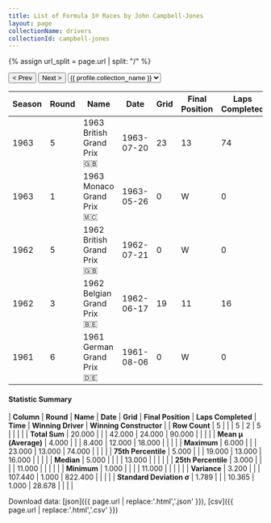 ```yaml
---
title: List of Formula 1® Races by John Campbell-Jones
layout: page
collectionName: drivers
collectionId: campbell-jones
---
```


{% assign url_split = page.url | split: "/" %}
<div id="collection-navigation">
<button onclick="selector.options[selector.selectedIndex-1].value && (window.location = selector.options[selector.selectedIndex-1].value);">&lt; Prev</button>
<button onclick="selector.options[selector.selectedIndex+1].value && (window.location = selector.options[selector.selectedIndex+1].value);">Next &gt;</button>
<select id="selector" onchange="this.options[this.selectedIndex].value && (window.location = this.options[this.selectedIndex].value);">
  {% for collectionId in site.data[page.collectionName].refs %}
    {% if collectionId == page.collectionId %}
      {% assign selected = "selected" %}
    {% else %}
      {% assign selected = "" %}
    {% endif %}
    {% assign profile = site.data[page.collectionName][collectionId].profile %}
    <option value="/f1/{{ page.collectionName }}/{{ collectionId }}/{{ url_split[4] }}" {{ selected }}>{{ profile.collection_name }}</option>
  {% endfor %}
</select>
</div>

| Season | Round | Name | Date | Grid | Final Position | Laps Completed | Time | Winning Driver | Winning Constructor |
|--|--|--|--|--|--|--|--|--|--|
| 1963 | 5 | 1963 British Grand Prix 🇬🇧 | 1963-07-20 | 23 | 13 | 74 |   | Jim Clark 🇬🇧 | Lotus-Climax 🇬🇧 |
| 1963 | 1 | 1963 Monaco Grand Prix 🇲🇨 | 1963-05-26 | 0 | W | 0 |   | Graham Hill 🇬🇧 | BRM 🇬🇧 |
| 1962 | 5 | 1962 British Grand Prix 🇬🇧 | 1962-07-21 | 0 | W | 0 |   | Jim Clark 🇬🇧 | Lotus-Climax 🇬🇧 |
| 1962 | 3 | 1962 Belgian Grand Prix 🇧🇪 | 1962-06-17 | 19 | 11 | 16 |   | Jim Clark 🇬🇧 | Lotus-Climax 🇬🇧 |
| 1961 | 6 | 1961 German Grand Prix 🇩🇪 | 1961-08-06 | 0 | W | 0 |   | Stirling Moss 🇬🇧 | Lotus-Climax 🇬🇧 |

#### Statistic Summary

| **Column** | **Round** | **Name** | **Date** | **Grid** | **Final Position** | **Laps Completed** | **Time** | **Winning Driver** | **Winning Constructor** |
| **Row Count** | 5 |  |  | 5 | 2 | 5 |  |  |  |
| **Total Sum** | 20.000 |  |  | 42.000 | 24.000 | 90.000 |  |  |  |
| **Mean μ (Average)** | 4.000 |  |  | 8.400 | 12.000 | 18.000 |  |  |  |
| **Maximum** | 6.000 |  |  | 23.000 | 13.000 | 74.000 |  |  |  |
| **75th Percentile** | 5.000 |  |  | 19.000 | 13.000 | 16.000 |  |  |  |
| **Median** | 5.000 |  |  |  | 13.000 |  |  |  |  |
| **25th Percentile** | 3.000 |  |  |  | 11.000 |  |  |  |  |
| **Minimum** | 1.000 |  |  |  | 11.000 |  |  |  |  |
| **Variance** | 3.200 |  |  | 107.440 | 1.000 | 822.400 |  |  |  |
| **Standard Deviation σ** | 1.789 |  |  | 10.365 | 1.000 | 28.678 |  |  |  |

Download data: [json]({{ page.url | replace:'.html','.json' }}), [csv]({{ page.url | replace:'.html','.csv' }})
